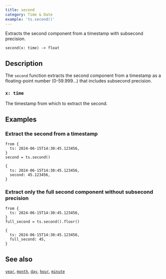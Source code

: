 ```yaml
---
title: second
category: Time & Date
example: 'ts.second()'
---
```

Extracts the second component from a timestamp with subsecond precision.

```tql
second(x: time) -> float
```

## Description

The `second` function extracts the second component from a timestamp as a
floating-point number (0-59.999…) that includes subsecond precision.

### `x: time`

The timestamp from which to extract the second.

## Examples

### Extract the second from a timestamp

```tql
from {
  ts: 2024-06-15T14:30:45.123456,
}
second = ts.second()
```

```tql
{
  ts: 2024-06-15T14:30:45.123456,
  second: 45.123456,
}
```

### Extract only the full second component without subsecond precision

```tql
from {
  ts: 2024-06-15T14:30:45.123456,
}
full_second = ts.second().floor()
```

```tql
{
  ts: 2024-06-15T14:30:45.123456,
  full_second: 45,
}
```

## See also

[`year`](/reference/functions/year),
[`month`](/reference/functions/month),
[`day`](/reference/functions/day),
[`hour`](/reference/functions/hour),
[`minute`](/reference/functions/minute)
